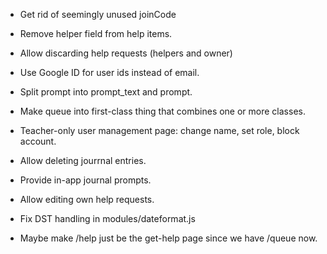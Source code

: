 - Get rid of seemingly unused joinCode

- Remove helper field from help items.

- Allow discarding help requests (helpers and owner)

- Use Google ID for user ids instead of email.

- Split prompt into prompt_text and prompt.

- Make queue into first-class thing that combines one or more classes.

- Teacher-only user management page: change name, set role, block account.

- Allow deleting jourrnal entries.

- Provide in-app journal prompts.

- Allow editing own help requests.

- Fix DST handling in modules/dateformat.js

- Maybe make /help just be the get-help page since we have /queue now.
